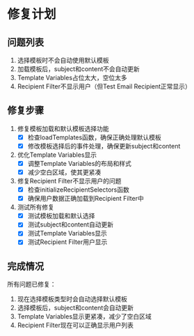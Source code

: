 # 修复计划

## 问题列表
1. 选择模板时不会自动使用默认模板
2. 加载模板后，subject和content不会自动更新
3. Template Variables占位太大，空位太多
4. Recipient Filter不显示用户（但Test Email Recipient正常显示）

## 修复步骤
1. 修复模板加载和默认模板选择功能
   - [x] 检查loadTemplates函数，确保正确处理默认模板
   - [x] 修改模板选择后的事件处理，确保更新subject和content

2. 优化Template Variables显示
   - [x] 调整Template Variables的布局和样式
   - [x] 减少空白区域，使其更紧凑

3. 修复Recipient Filter不显示用户的问题
   - [x] 检查initializeRecipientSelectors函数
   - [x] 确保用户数据正确加载到Recipient Filter中

4. 测试所有修复
   - [x] 测试模板加载和默认选择
   - [x] 测试subject和content自动更新
   - [x] 测试Template Variables显示
   - [x] 测试Recipient Filter用户显示

## 完成情况
所有问题已修复：
1. 现在选择模板类型时会自动选择默认模板
2. 选择模板后，subject和content会自动更新
3. Template Variables显示更紧凑，减少了空白区域
4. Recipient Filter现在可以正确显示用户列表 